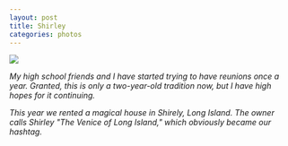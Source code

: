 ```yaml
---
layout: post
title: Shirley
categories: photos
---
```


![](https://40.media.tumblr.com/59dc7438bb0028ab472f1518a2620528/tumblr_ns4g22BYFc1rloozgo1_1280.jpg)

_My high school friends and I have started trying to have reunions once a year. Granted, this is only a two-year-old tradition now, but I have high hopes for it continuing._ <br />

_This year we rented a magical house in Shirely, Long Island. The owner calls Shirley "The Venice of Long Island," which obviously became our hashtag._<br />
